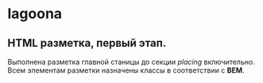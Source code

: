 # lagoona

## HTML разметка, первый этап.

Выполнена разметка главной станицы до секции *placing* включительно. Всем элементам разметки назначены классы в соответствии с __BEM__.
